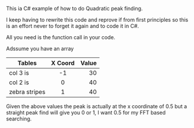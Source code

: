 ﻿
This ia C# example of how to do Quadratic peak finding.

I keep having to rewrite this code and reprove if from first principles so this is an effort never to forget it again and to code it in C#. 

All you need is the function call in your code.

Adssume you have an array

| Tables        | X Coord           | Value  |
| ------------- |:-------------:| -----:|
| col 3 is      | -1 | 30 |
| col 2 is      | 0     |   40 |
| zebra stripes | 1     |    40 |

Given the above values the peak is actually at the x coordinate of 0.5 but a straight peak find will give you 0 or 1, I want 0.5 for my FFT based searching.